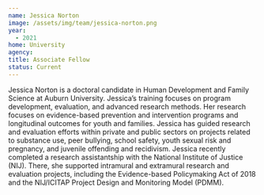 ```yaml
---
name: Jessica Norton
image: /assets/img/team/jessica-norton.png
year:
  - 2021
home: University
agency:
title: Associate Fellow
status: Current
---
```

Jessica Norton is a doctoral candidate in Human Development and Family Science at Auburn University. Jessica’s training focuses on program development, evaluation, and advanced research methods. Her research focuses on evidence-based prevention and intervention programs and longitudinal outcomes for youth and families. Jessica has guided research and evaluation efforts within private and public sectors on projects related to substance use, peer bullying, school safety, youth sexual risk and pregnancy, and juvenile offending and recidivism. Jessica recently completed a research assistantship with the National Institute of Justice (NIJ). There, she supported intramural and extramural research and evaluation projects, including the Evidence-based Policymaking Act of 2018 and the NIJ/ICITAP Project Design and Monitoring Model (PDMM).
